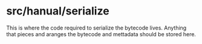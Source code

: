 # src/hanual/serialize

This is where the code required to serialize the bytecode lives. Anything that pieces and aranges the bytecode and mettadata should be stored here.
